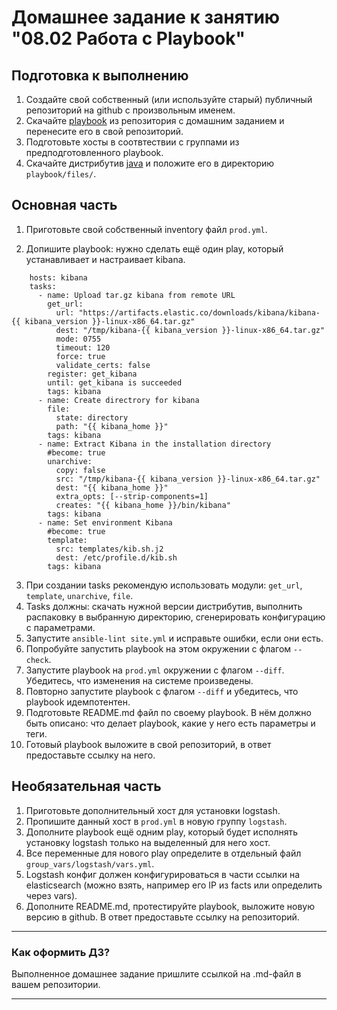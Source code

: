 # Домашнее задание к занятию "08.02 Работа с Playbook"

## Подготовка к выполнению
1. Создайте свой собственный (или используйте старый) публичный репозиторий на github с произвольным именем.
2. Скачайте [playbook](./playbook/) из репозитория с домашним заданием и перенесите его в свой репозиторий.
3. Подготовьте хосты в соотвтествии с группами из предподготовленного playbook. 
4. Скачайте дистрибутив [java](https://www.oracle.com/java/technologies/javase-jdk11-downloads.html) и положите его в директорию `playbook/files/`. 

## Основная часть
1. Приготовьте свой собственный inventory файл `prod.yml`.
  


2. Допишите playbook: нужно сделать ещё один play, который устанавливает и настраивает kibana.
```- name: Install kibana
    hosts: kibana
    tasks:
      - name: Upload tar.gz kibana from remote URL
        get_url:
          url: "https://artifacts.elastic.co/downloads/kibana/kibana-{{ kibana_version }}-linux-x86_64.tar.gz"
          dest: "/tmp/kibana-{{ kibana_version }}-linux-x86_64.tar.gz"
          mode: 0755
          timeout: 120
          force: true
          validate_certs: false
        register: get_kibana
        until: get_kibana is succeeded
        tags: kibana
      - name: Create directrory for kibana
        file:
          state: directory
          path: "{{ kibana_home }}"
        tags: kibana
      - name: Extract Kibana in the installation directory
        #become: true
        unarchive:
          copy: false
          src: "/tmp/kibana-{{ kibana_version }}-linux-x86_64.tar.gz"
          dest: "{{ kibana_home }}"
          extra_opts: [--strip-components=1]
          creates: "{{ kibana_home }}/bin/kibana"
        tags: kibana
      - name: Set environment Kibana
        #become: true
        template:
          src: templates/kib.sh.j2
          dest: /etc/profile.d/kib.sh
        tags: kibana
```

3. При создании tasks рекомендую использовать модули: `get_url`, `template`, `unarchive`, `file`.
4. Tasks должны: скачать нужной версии дистрибутив, выполнить распаковку в выбранную директорию, сгенерировать конфигурацию с параметрами.
5. Запустите `ansible-lint site.yml` и исправьте ошибки, если они есть.
6. Попробуйте запустить playbook на этом окружении с флагом `--check`.
7. Запустите playbook на `prod.yml` окружении с флагом `--diff`. Убедитесь, что изменения на системе произведены.
8. Повторно запустите playbook с флагом `--diff` и убедитесь, что playbook идемпотентен.
9. Подготовьте README.md файл по своему playbook. В нём должно быть описано: что делает playbook, какие у него есть параметры и теги.
10. Готовый playbook выложите в свой репозиторий, в ответ предоставьте ссылку на него.

## Необязательная часть

1. Приготовьте дополнительный хост для установки logstash.
2. Пропишите данный хост в `prod.yml` в новую группу `logstash`.
3. Дополните playbook ещё одним play, который будет исполнять установку logstash только на выделенный для него хост.
4. Все переменные для нового play определите в отдельный файл `group_vars/logstash/vars.yml`.
5. Logstash конфиг должен конфигурироваться в части ссылки на elasticsearch (можно взять, например его IP из facts или определить через vars).
6. Дополните README.md, протестируйте playbook, выложите новую версию в github. В ответ предоставьте ссылку на репозиторий.

---

### Как оформить ДЗ?

Выполненное домашнее задание пришлите ссылкой на .md-файл в вашем репозитории.

---
